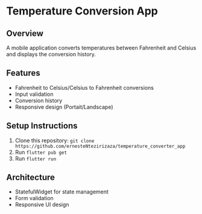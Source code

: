 # Temperature Conversion App

## Overview
A mobile application converts temperatures between Fahrenheit and Celsius and displays the conversion history.

## Features
- Fahrenheit to Celsius/Celsius to Fahrenheit conversions
- Input validation
- Conversion history
- Responsive design (Portait/Landscape)

## Setup Instructions
1. Clone this repository: `git clone https://github.com/ernesteNtezirizaza/temperature_converter_app`
2. Run `flutter pub get`
3. Run `flutter run`

## Architecture
- StatefulWidget for state management
- Form validation
- Responsive UI design
